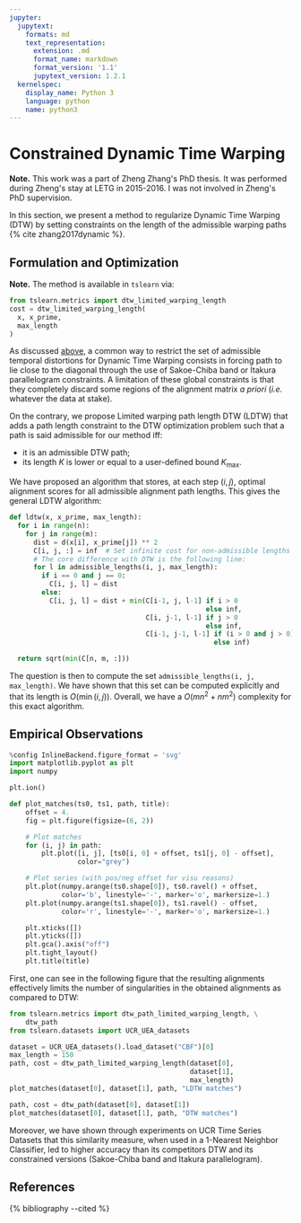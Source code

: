 ```yaml
---
jupyter:
  jupytext:
    formats: md
    text_representation:
      extension: .md
      format_name: markdown
      format_version: '1.1'
      jupytext_version: 1.2.1
  kernelspec:
    display_name: Python 3
    language: python
    name: python3
---
```


# Constrained Dynamic Time Warping

<!-- #region {"tags": ["popout"]} -->
**Note.** This work was a part of Zheng Zhang's PhD thesis. It was performed
during Zheng's stay at LETG in 2015-2016.
I was not involved in Zheng's PhD supervision.
<!-- #endregion -->

In this section, we present a method to regularize Dynamic Time Warping (DTW)
by setting constraints on the length of the admissible warping paths
{% cite zhang2017dynamic %}.

## Formulation and Optimization

<!-- #region {"tags": ["popout"]} -->
**Note.** The method is available in ``tslearn`` via:

```python
from tslearn.metrics import dtw_limited_warping_length
cost = dtw_limited_warping_length(
  x, x_prime,
  max_length
)
```
<!-- #endregion -->

As discussed [above](../dtw.html#Setting-additional-constraints), a common way
to restrict the set of admissible temporal distortions for Dynamic Time Warping
consists in forcing path to lie close to the diagonal through the use of
Sakoe-Chiba band or Itakura parallelogram constraints.
A limitation of these global constraints is that they completely
discard some regions of the alignment matrix _a priori_ (_i.e._ whatever the
data at stake).

On the contrary, we propose Limited warping path length DTW (LDTW) that
adds a path length constraint to the DTW
optimization problem such that a path is said admissible for our method iff:

* it is an admissible DTW path;
* its length $K$ is lower or equal to a user-defined bound $K_\text{max}$.

We have proposed an algorithm that stores, at each step $(i, j)$, optimal
alignment scores for all admissible alignment path lengths.
This gives the general LDTW algorithm:

```python
def ldtw(x, x_prime, max_length):
  for i in range(n):
    for j in range(m):
      dist = d(x[i], x_prime[j]) ** 2
      C[i, j, :] = inf  # Set infinite cost for non-admissible lengths
      # The core difference with DTW is the following line:
      for l in admissible_lengths(i, j, max_length):
        if i == 0 and j == 0:
          C[i, j, l] = dist
        else:
          C[i, j, l] = dist + min(C[i-1, j, l-1] if i > 0
                                                 else inf,
                                  C[i, j-1, l-1] if j > 0
                                                 else inf,
                                  C[i-1, j-1, l-1] if (i > 0 and j > 0)
                                                   else inf)

  return sqrt(min(C[n, m, :]))
```

The question is then to compute the set `admissible_lengths(i, j, max_length)`.
We have shown that this set can be computed explicitly and that its length
is $O(\min(i, j))$.
Overall, we have a $O(mn^2 + nm^2)$ complexity for this exact algorithm.

## Empirical Observations

```python tags=["hide_input"]
%config InlineBackend.figure_format = 'svg'
import matplotlib.pyplot as plt
import numpy

plt.ion()

def plot_matches(ts0, ts1, path, title):
    offset = 4.
    fig = plt.figure(figsize=(6, 2))

    # Plot matches
    for (i, j) in path:
        plt.plot([i, j], [ts0[i, 0] + offset, ts1[j, 0] - offset],
                 color="grey")

    # Plot series (with pos/neg offset for visu reasons)
    plt.plot(numpy.arange(ts0.shape[0]), ts0.ravel() + offset,
             color='b', linestyle='-', marker='o', markersize=1.)
    plt.plot(numpy.arange(ts1.shape[0]), ts1.ravel() - offset,
             color='r', linestyle='-', marker='o', markersize=1.)

    plt.xticks([])
    plt.yticks([])
    plt.gca().axis("off")
    plt.tight_layout()
    plt.title(title)
```

First, one can see in the following figure that the resulting alignments
effectively limits the number of singularities in the obtained alignments as
compared to DTW:

```python
from tslearn.metrics import dtw_path_limited_warping_length, \
    dtw_path
from tslearn.datasets import UCR_UEA_datasets

dataset = UCR_UEA_datasets().load_dataset("CBF")[0]
max_length = 150
path, cost = dtw_path_limited_warping_length(dataset[0],
                                             dataset[1],
                                             max_length)
plot_matches(dataset[0], dataset[1], path, "LDTW matches")

path, cost = dtw_path(dataset[0], dataset[1])
plot_matches(dataset[0], dataset[1], path, "DTW matches")
```

Moreover, we have shown through experiments on UCR Time Series Datasets that
this similarity measure, when used in a 1-Nearest Neighbor Classifier, led to
higher accuracy than its competitors DTW and its constrained versions
(Sakoe-Chiba band and Itakura parallelogram).

## References

{% bibliography --cited %}
